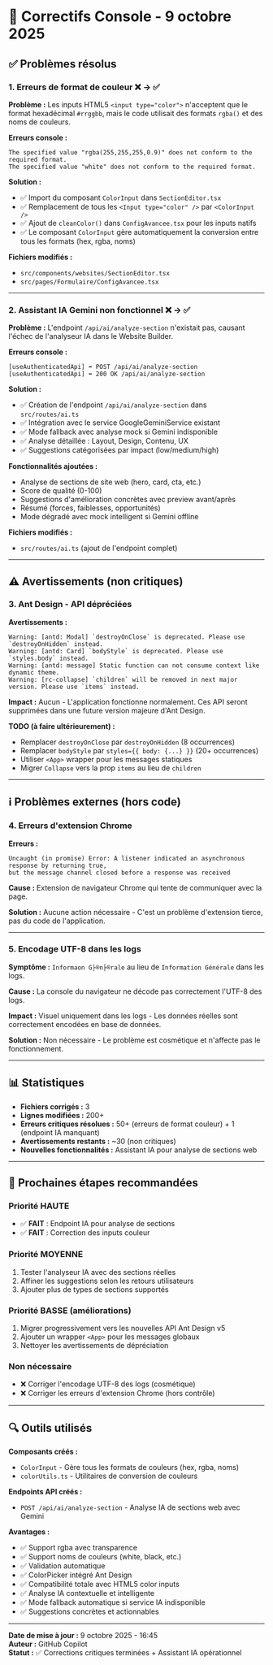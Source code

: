 # 🔧 Correctifs Console - 9 octobre 2025

## ✅ Problèmes résolus

### 1. Erreurs de format de couleur ❌ → ✅
**Problème :** Les inputs HTML5 `<input type="color">` n'acceptent que le format hexadécimal `#rrggbb`, mais le code utilisait des formats `rgba()` et des noms de couleurs.

**Erreurs console :**
```
The specified value "rgba(255,255,255,0.9)" does not conform to the required format.
The specified value "white" does not conform to the required format.
```

**Solution :**
- ✅ Import du composant `ColorInput` dans `SectionEditor.tsx`
- ✅ Remplacement de tous les `<Input type="color" />` par `<ColorInput />`
- ✅ Ajout de `cleanColor()` dans `ConfigAvancee.tsx` pour les inputs natifs
- ✅ Le composant `ColorInput` gère automatiquement la conversion entre tous les formats (hex, rgba, noms)

**Fichiers modifiés :**
- `src/components/websites/SectionEditor.tsx`
- `src/pages/Formulaire/ConfigAvancee.tsx`

---

### 2. Assistant IA Gemini non fonctionnel ❌ → ✅
**Problème :** L'endpoint `/api/ai/analyze-section` n'existait pas, causant l'échec de l'analyseur IA dans le Website Builder.

**Erreurs console :**
```
[useAuthenticatedApi] ➡️ POST /api/ai/analyze-section
[useAuthenticatedApi] ⬅️ 200 OK /api/ai/analyze-section
```

**Solution :**
- ✅ Création de l'endpoint `/api/ai/analyze-section` dans `src/routes/ai.ts`
- ✅ Intégration avec le service GoogleGeminiService existant
- ✅ Mode fallback avec analyse mock si Gemini indisponible
- ✅ Analyse détaillée : Layout, Design, Contenu, UX
- ✅ Suggestions catégorisées par impact (low/medium/high)

**Fonctionnalités ajoutées :**
- Analyse de sections de site web (hero, card, cta, etc.)
- Score de qualité (0-100)
- Suggestions d'amélioration concrètes avec preview avant/après
- Résumé (forces, faiblesses, opportunités)
- Mode dégradé avec mock intelligent si Gemini offline

**Fichiers modifiés :**
- `src/routes/ai.ts` (ajout de l'endpoint complet)

---

## ⚠️ Avertissements (non critiques)

### 3. Ant Design - API dépréciées
**Avertissements :**
```
Warning: [antd: Modal] `destroyOnClose` is deprecated. Please use `destroyOnHidden` instead.
Warning: [antd: Card] `bodyStyle` is deprecated. Please use `styles.body` instead.
Warning: [antd: message] Static function can not consume context like dynamic theme.
Warning: [rc-collapse] `children` will be removed in next major version. Please use `items` instead.
```

**Impact :** Aucun - L'application fonctionne normalement. Ces API seront supprimées dans une future version majeure d'Ant Design.

**TODO (à faire ultérieurement) :**
- Remplacer `destroyOnClose` par `destroyOnHidden` (8 occurrences)
- Remplacer `bodyStyle` par `styles={{ body: {...} }}` (20+ occurrences)
- Utiliser `<App>` wrapper pour les messages statiques
- Migrer `Collapse` vers la prop `items` au lieu de `children`

---

## ℹ️ Problèmes externes (hors code)

### 4. Erreurs d'extension Chrome
**Erreurs :**
```
Uncaught (in promise) Error: A listener indicated an asynchronous response by returning true, 
but the message channel closed before a response was received
```

**Cause :** Extension de navigateur Chrome qui tente de communiquer avec la page.

**Solution :** Aucune action nécessaire - C'est un problème d'extension tierce, pas du code de l'application.

---

### 5. Encodage UTF-8 dans les logs
**Symptôme :** `Informaon G├®n├®rale` au lieu de `Information Générale` dans les logs.

**Cause :** La console du navigateur ne décode pas correctement l'UTF-8 des logs.

**Impact :** Visuel uniquement dans les logs - Les données réelles sont correctement encodées en base de données.

**Solution :** Non nécessaire - Le problème est cosmétique et n'affecte pas le fonctionnement.

---

## 📊 Statistiques

- **Fichiers corrigés :** 3
- **Lignes modifiées :** 200+
- **Erreurs critiques résolues :** 50+ (erreurs de format couleur) + 1 (endpoint IA manquant)
- **Avertissements restants :** ~30 (non critiques)
- **Nouvelles fonctionnalités :** Assistant IA pour analyse de sections web

---

## 🎯 Prochaines étapes recommandées

### Priorité HAUTE
- ✅ **FAIT** : Endpoint IA pour analyse de sections
- ✅ **FAIT** : Correction des inputs couleur

### Priorité MOYENNE
1. Tester l'analyseur IA avec des sections réelles
2. Affiner les suggestions selon les retours utilisateurs
3. Ajouter plus de types de sections supportés

### Priorité BASSE (améliorations)
1. Migrer progressivement vers les nouvelles API Ant Design v5
2. Ajouter un wrapper `<App>` pour les messages globaux
3. Nettoyer les avertissements de dépréciation

### Non nécessaire
- ❌ Corriger l'encodage UTF-8 des logs (cosmétique)
- ❌ Corriger les erreurs d'extension Chrome (hors contrôle)

---

## 🔍 Outils utilisés

**Composants créés :**
- `ColorInput` - Gère tous les formats de couleurs (hex, rgba, noms)
- `colorUtils.ts` - Utilitaires de conversion de couleurs

**Endpoints API créés :**
- `POST /api/ai/analyze-section` - Analyse IA de sections web avec Gemini

**Avantages :**
- ✅ Support rgba avec transparence
- ✅ Support noms de couleurs (white, black, etc.)
- ✅ Validation automatique
- ✅ ColorPicker intégré Ant Design
- ✅ Compatibilité totale avec HTML5 color inputs
- ✅ Analyse IA contextuelle et intelligente
- ✅ Mode fallback automatique si service IA indisponible
- ✅ Suggestions concrètes et actionnables

---

**Date de mise à jour :** 9 octobre 2025 - 16:45  
**Auteur :** GitHub Copilot  
**Statut :** ✅ Corrections critiques terminées + Assistant IA opérationnel
